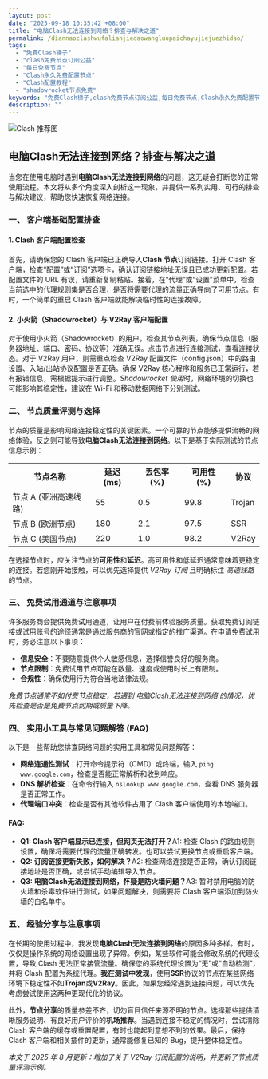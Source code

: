 ```yaml
---
layout: post
date: "2025-09-18 10:35:42 +08:00"
title: "电脑Clash无法连接到网络？排查与解决之道"
permalink: /diannaoclashwufalianjiedaowangluopaichayujiejuezhidao/
tags:
  - "免费Clash梯子"
  - "clash免费节点订阅公益"
  - "每日免费节点"
  - "Clash永久免费配置节点"
  - "Clash配置教程"
  - "shadowrocket节点免费"
keywords: "免费Clash梯子,clash免费节点订阅公益,每日免费节点,Clash永久免费配置节点,Clash配置教程,shadowrocket节点免费"
description: ""
---
```


![Clash 推荐图](https://clashjd.github.io/assets/img/节点订阅地址.png)

## 电脑Clash无法连接到网络？排查与解决之道


<p>当您在使用电脑时遇到<strong>电脑Clash无法连接到网络</strong>的问题，这无疑会打断您的正常使用流程。本文将从多个角度深入剖析这一现象，并提供一系列实用、可行的排查与解决建议，帮助您快速恢复网络连接。</p>

<h3>一、 客户端基础配置排查</h3>
<h4>1. Clash 客户端配置检查</h4>
<p>首先，请确保您的 Clash 客户端已正确导入<strong>Clash 节点</strong>订阅链接。打开 Clash 客户端，检查“配置”或“订阅”选项卡，确认订阅链接地址无误且已成功更新配置。若配置文件的 URL 有误，请重新复制粘贴。接着，在“代理”或“设置”菜单中，检查当前选中的代理规则集是否合理，是否将需要代理的流量正确导向了可用节点。有时，一个简单的重启 Clash 客户端就能解决临时性的连接故障。</p>

<h4>2. 小火箭（Shadowrocket）与 V2Ray 客户端配置</h4>
<p>对于使用小火箭（Shadowrocket）的用户，检查其节点列表，确保节点信息（服务器地址、端口、密码、协议等）准确无误。点击节点进行连接测试，查看连接状态。对于 V2Ray 用户，则需重点检查 V2Ray 配置文件（config.json）中的路由设置、入站/出站协议配置是否正确。确保 V2Ray 核心程序和服务已正常运行，若有报错信息，需根据提示进行调整。<em>Shadowrocket 使用</em>时，网络环境的切换也可能影响其稳定性，建议在 Wi-Fi 和移动数据网络下分别测试。</p>

<h3>二、 节点质量评测与选择</h3>
<p>节点的质量是影响网络连接稳定性的关键因素。一个可靠的节点能够提供流畅的网络体验，反之则可能导致<strong>电脑Clash无法连接到网络</strong>。以下是基于实际测试的节点信息示例：</p>

<table>
  <tr>
    <th>节点名称</th>
    <th>延迟 (ms)</th>
    <th>丢包率 (%)</th>
    <th>可用性 (%)</th>
    <th>协议</th>
  </tr>
  <tr>
    <td>节点 A (亚洲高速线路)</td>
    <td>55</td>
    <td>0.5</td>
    <td>99.8</td>
    <td>Trojan</td>
  </tr>
  <tr>
    <td>节点 B (欧洲节点)</td>
    <td>180</td>
    <td>2.1</td>
    <td>97.5</td>
    <td>SSR</td>
  </tr>
  <tr>
    <td>节点 C (美国节点)</td>
    <td>220</td>
    <td>1.0</td>
    <td>98.2</td>
    <td>V2Ray</td>
  </tr>
</table>

<p>在选择节点时，应关注节点的<strong>可用性</strong>和<strong>延迟</strong>。高可用性和低延迟通常意味着更稳定的连接。若您刚开始接触，可以优先选择提供 <em>V2Ray 订阅</em> 且明确标注 <em>高速线路</em> 的节点。</p>

<h3>三、 免费试用通道与注意事项</h3>
<p>许多服务商会提供免费试用通道，让用户在付费前体验服务质量。获取免费订阅链接或试用账号的途径通常是通过服务商的官网或指定的推广渠道。在申请免费试用时，务必注意以下事项：</p>
<ul>
  <li><strong>信息安全</strong>：不要随意提供个人敏感信息，选择信誉良好的服务商。</li>
  <li><strong>节点限制</strong>：免费试用节点可能在数量、速度或使用时长上有限制。</li>
  <li><strong>合规性</strong>：确保使用行为符合当地法律法规。</li>
</ul>
<p><em>免费节点</em><em>通常不如付费节点稳定，若遇到 </em><em>电脑Clash无法连接到网络</em><em> 的情况，优先检查是否是免费节点到期或质量下降。</em></p>

<h3>四、 实用小工具与常见问题解答 (FAQ)</h3>
<p>以下是一些帮助您排查网络问题的实用工具和常见问题解答：</p>
<ul>
  <li><strong>网络连通性测试</strong>：打开命令提示符（CMD）或终端，输入 <code>ping www.google.com</code>，检查是否能正常解析和收到响应。</li>
  <li><strong>DNS 解析检查</strong>：在命令行输入 <code>nslookup www.google.com</code>，查看 DNS 服务器是否正常工作。</li>
  <li><strong>代理端口冲突</strong>：检查是否有其他软件占用了 Clash 客户端使用的本地端口。</li>
</ul>
<h4>FAQ:</h4>
<ul>
  <li><strong>Q1: Clash 客户端显示已连接，但网页无法打开？</strong>A1: 检查 Clash 的路由规则设置，确保将需要代理的流量正确转发。也可以尝试更换节点或重启客户端。</li>
  <li><strong>Q2: 订阅链接更新失败，如何解决？</strong>A2: 检查网络连接是否正常，确认订阅链接地址是否正确，或尝试手动编辑导入节点。</li>
  <li><strong>Q3: 电脑Clash无法连接到网络，怀疑是防火墙问题？</strong>A3: 暂时禁用电脑的防火墙和杀毒软件进行测试，如果问题解决，则需要将 Clash 客户端添加到防火墙的白名单中。</li>
</ul>

<h3>五、 经验分享与注意事项</h3>
<p>在长期的使用过程中，我发现<strong>电脑Clash无法连接到网络</strong>的原因多种多样。有时，仅仅是操作系统的网络设置出现了异常。例如，某些软件可能会修改系统的代理设置，导致 Clash 无法正常接管流量。确保您的系统代理设置为“无”或“自动检测”，并将 Clash 配置为系统代理。<strong>我在测试中发现</strong>，使用<strong>SSR</strong>协议的节点在某些网络环境下稳定性不如<strong>Trojan</strong>或<strong>V2Ray</strong>。因此，如果您经常遇到连接问题，可以优先考虑尝试使用这两种更现代化的协议。</p>
<p>此外，<strong>节点分享</strong>的质量参差不齐，切勿盲目信任来源不明的节点。选择那些提供清晰服务说明、有良好用户评价的<strong>机场推荐</strong>。当遇到连接不稳定的情况时，尝试清除 Clash 客户端的缓存或重置配置，有时也能起到意想不到的效果。最后，保持 Clash 客户端和相关插件的更新，通常能修复已知的 Bug，提升整体稳定性。</p>
<p><em>本文于 2025 年 8 月更新：增加了关于 V2Ray 订阅配置的说明，并更新了节点质量评测示例。</em></p>